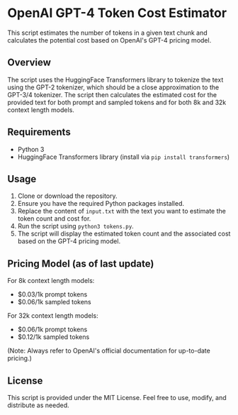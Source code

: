 

# OpenAI GPT-4 Token Cost Estimator

This script estimates the number of tokens in a given text chunk and calculates the potential cost based on OpenAI's GPT-4 pricing model.

## Overview

The script uses the HuggingFace Transformers library to tokenize the text using the GPT-2 tokenizer, which should be a close approximation to the GPT-3/4 tokenizer. The script then calculates the estimated cost for the provided text for both prompt and sampled tokens and for both 8k and 32k context length models.

## Requirements

- Python 3
- HuggingFace Transformers library (install via `pip install transformers`)

## Usage

1. Clone or download the repository.
2. Ensure you have the required Python packages installed.
3. Replace the content of `input.txt` with the text you want to estimate the token count and cost for.
4. Run the script using `python3 tokens.py`.
5. The script will display the estimated token count and the associated cost based on the GPT-4 pricing model.

## Pricing Model (as of last update)

For 8k context length models:
- $0.03/1k prompt tokens
- $0.06/1k sampled tokens

For 32k context length models:
- $0.06/1k prompt tokens
- $0.12/1k sampled tokens

(Note: Always refer to OpenAI's official documentation for up-to-date pricing.)

## License

This script is provided under the MIT License. Feel free to use, modify, and distribute as needed.

